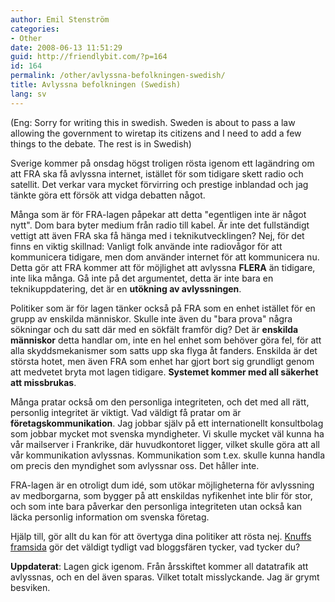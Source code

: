 ```yaml
---
author: Emil Stenström
categories:
- Other
date: 2008-06-13 11:51:29
guid: http://friendlybit.com/?p=164
id: 164
permalink: /other/avlyssna-befolkningen-swedish/
title: Avlyssna befolkningen (Swedish)
lang: sv
---
```


(Eng: Sorry for writing this in swedish. Sweden is about to pass a law allowing the government to wiretap its citizens and I need to add a few things to the debate. The rest is in Swedish)

Sverige kommer på onsdag högst troligen rösta igenom ett lagändring om att FRA ska få avlyssna internet, istället för som tidigare skett radio och satellit. Det verkar vara mycket förvirring och prestige inblandad och jag tänkte göra ett försök att vidga debatten något.

Många som är för FRA-lagen påpekar att detta "egentligen inte är något nytt". Dom bara byter medium från radio till kabel. Är inte det fullständigt vettigt att även FRA ska få hänga med i teknikutvecklingen? Nej, för det finns en viktig skillnad: Vanligt folk använde inte radiovågor för att kommunicera tidigare, men dom använder internet för att kommunicera nu. Detta gör att FRA kommer att för möjlighet att avlyssna **FLERA** än tidigare, inte lika många. Gå inte på det argumentet, detta är inte bara en teknikuppdatering, det är en **utökning av avlyssningen**.

Politiker som är för lagen tänker också på FRA som en enhet istället för en grupp av enskilda människor. Skulle inte även du "bara prova" några sökningar och du satt där med en sökfält framför dig? Det är **enskilda människor** detta handlar om, inte en hel enhet som behöver göra fel, för att alla skyddsmekanismer som satts upp ska flyga åt fanders. Enskilda är det största hotet, men även FRA som enhet har gjort bort sig grundligt genom att medvetet bryta mot lagen tidigare. **Systemet kommer med all säkerhet att missbrukas**.

Många pratar också om den personliga integriteten, och det med all rätt, personlig integritet är viktigt. Vad väldigt få pratar om är **företagskommunikation**. Jag jobbar själv på ett internationellt konsultbolag som jobbar mycket mot svenska myndigheter. Vi skulle mycket väl kunna ha vår mailserver i Frankrike, där huvudkontoret ligger, vilket skulle göra att all vår kommunikation avlyssnas. Kommunikation som t.ex. skulle kunna handla om precis den myndighet som avlyssnar oss. Det håller inte.

FRA-lagen är en otroligt dum idé, som utökar möjligheterna för avlyssning av medborgarna, som bygger på att enskildas nyfikenhet inte blir för stor, och som inte bara påverkar den personliga integriteten utan också kan läcka personlig information om svenska företag.

Hjälp till, gör allt du kan för att övertyga dina politiker att rösta nej. [Knuffs framsida](http://knuff.se/) gör det väldigt tydligt vad bloggsfären tycker, vad tycker du?

**Uppdaterat**: Lagen gick igenom. Från årsskiftet kommer all datatrafik att avlyssnas, och en del även sparas. Vilket totalt misslyckande. Jag är grymt besviken.
